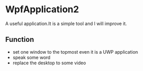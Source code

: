 # WpfApplication2
A useful application.It is a simple tool and I will improve it.


## Function 
* set one window to the topmost even it is a UWP application
* speak some word
* replace the desktop to some video
